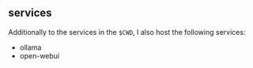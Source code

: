 ## services
Additionally to the services in the `$CWD`, I also host the following services:
- ollama
- open-webui

